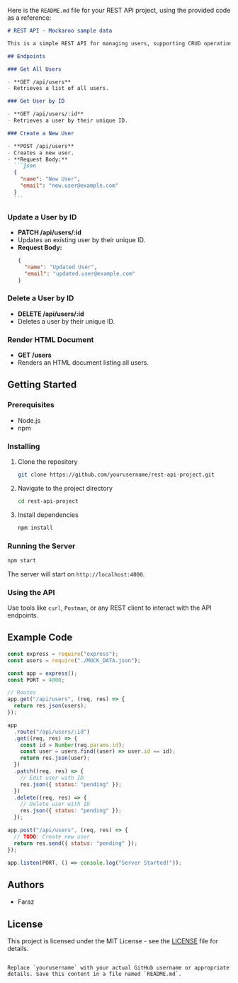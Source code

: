 Here is the `README.md` file for your REST API project, using the provided code as a reference:

````markdown
# REST API - Mockaroo sample data

This is a simple REST API for managing users, supporting CRUD operations. Responses are in JSON format, and the API follows RESTful principles.

## Endpoints

### Get All Users

- **GET /api/users**
- Retrieves a list of all users.

### Get User by ID

- **GET /api/users/:id**
- Retrieves a user by their unique ID.

### Create a New User

- **POST /api/users**
- Creates a new user.
- **Request Body:**
  ```json
  {
    "name": "New User",
    "email": "new.user@example.com"
  }
  ```
````

### Update a User by ID

- **PATCH /api/users/:id**
- Updates an existing user by their unique ID.
- **Request Body:**
  ```json
  {
    "name": "Updated User",
    "email": "updated.user@example.com"
  }
  ```

### Delete a User by ID

- **DELETE /api/users/:id**
- Deletes a user by their unique ID.

### Render HTML Document

- **GET /users**
- Renders an HTML document listing all users.

## Getting Started

### Prerequisites

- Node.js
- npm

### Installing

1. Clone the repository
   ```bash
   git clone https://github.com/yourusername/rest-api-project.git
   ```
2. Navigate to the project directory
   ```bash
   cd rest-api-project
   ```
3. Install dependencies
   ```bash
   npm install
   ```

### Running the Server

```bash
npm start
```

The server will start on `http://localhost:4000`.

### Using the API

Use tools like `curl`, `Postman`, or any REST client to interact with the API endpoints.

## Example Code

```javascript
const express = require("express");
const users = require("./MOCK_DATA.json");

const app = express();
const PORT = 4000;

// Routes
app.get("/api/users", (req, res) => {
  return res.json(users);
});

app
  .route("/api/users/:id")
  .get((req, res) => {
    const id = Number(req.params.id);
    const user = users.find((user) => user.id == id);
    return res.json(user);
  })
  .patch((req, res) => {
    // Edit user with ID
    res.json({ status: "pending" });
  })
  .delete((req, res) => {
    // Delete user with ID
    res.json({ status: "pending" });
  });

app.post("/api/users", (req, res) => {
  // TODO: Create new user
  return res.send({ status: "pending" });
});

app.listen(PORT, () => console.log("Server Started!"));
```

## Authors

- Faraz

## License

This project is licensed under the MIT License - see the [LICENSE](LICENSE) file for details.

```

Replace `yourusername` with your actual GitHub username or appropriate details. Save this content in a file named `README.md`.
```

